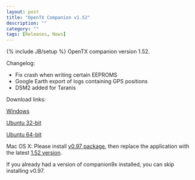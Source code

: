 ```yaml
---
layout: post
title: "OpenTX Companion v1.52"
description: ""
category: ""
tags: [Releases, News]
---
```

{% include JB/setup %}
OpenTX companion version 1.52.

Changelog:

<ul>
<li>Fix crash when writing certain EEPROMS</li>
<li>Google Earth export of logs containing GPS positions</li>
<li>DSM2 added for Taranis</li>
</ul>

Download links:

[Windows](https://companion9x.googlecode.com/files/companion9xInstall_v1.52.exe)

[Ubuntu 32-bit](https://companion9x.googlecode.com/files/companion9x_1.52_i386.deb)

[Ubuntu 64-bit](https://companion9x.googlecode.com/files/companion9x_1.52_amd64.deb)

Mac OS X: Please install [v0.97 package](http://jenkins.open-tx.org/companion/Companion9x.Mac.v.0.97.dmg), then replace the application with the latest [1.52 version](http://jenkins.open-tx.org/companion/companion9x-mac-v1.52-update.dmg).

If you already had a version of companion9x installed, you can skip installing v0.97.
